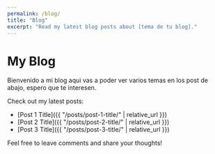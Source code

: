 ```yaml
---
permalink: /blog/
title: "Blog"
excerpt: "Read my latest blog posts about [tema de tu blog]."
---
```


# My Blog

Bienvenido a mi blog aqui vas a poder ver varios temas en los post de abajo, espero que te interesen.

Check out my latest posts:

- [Post 1 Title]({{ "/posts/post-1-title/" | relative_url }})
- [Post 2 Title]({{ "/posts/post-2-title/" | relative_url }})
- [Post 3 Title]({{ "/posts/post-3-title/" | relative_url }})

Feel free to leave comments and share your thoughts!